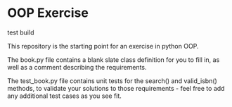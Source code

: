 # OOP Exercise

test build

This repository is the starting point for an exercise in python OOP.  

The book.py file contains a blank slate class definition for you to fill in, as well as a comment describing the requirements.  

The test_book.py file contains unit tests for the search() and valid_isbn() methods, to validate your solutions to those requirements - feel free to add any additional test cases as you see fit.